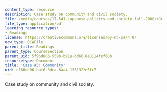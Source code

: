 ```yaml
---
content_type: resource
description: Case study on community and civil society.
file: /media/courses/17-541-japanese-politics-and-society-fall-2008/c166ee06baf68dca6aa41331322e5fc7_case5.pdf
file_type: application/pdf
learning_resource_types:
- Readings
license: https://creativecommons.org/licenses/by-nc-sa/4.0/
ocw_type: OCWFile
parent_title: Readings
parent_type: CourseSection
parent_uid: 5f96d803-559b-b91e-bd66-6e8114fef68b
resourcetype: Document
title: 'Case #5: Community'
uid: c166ee06-baf6-8dca-6aa4-1331322e5fc7
---
```

Case study on community and civil society.